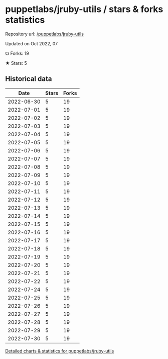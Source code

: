 # puppetlabs/jruby-utils / stars & forks statistics

Repository url: [/puppetlabs/jruby-utils](https://github.com/puppetlabs/jruby-utils)

Updated on Oct 2022, 07

☋ Forks: 19

★ Stars: 5

## Historical data
| Date | Stars | Forks |
|------|-------|-------|
| 2022-06-30 | 5 | 19 | 
| 2022-07-01 | 5 | 19 | 
| 2022-07-02 | 5 | 19 | 
| 2022-07-03 | 5 | 19 | 
| 2022-07-04 | 5 | 19 | 
| 2022-07-05 | 5 | 19 | 
| 2022-07-06 | 5 | 19 | 
| 2022-07-07 | 5 | 19 | 
| 2022-07-08 | 5 | 19 | 
| 2022-07-09 | 5 | 19 | 
| 2022-07-10 | 5 | 19 | 
| 2022-07-11 | 5 | 19 | 
| 2022-07-12 | 5 | 19 | 
| 2022-07-13 | 5 | 19 | 
| 2022-07-14 | 5 | 19 | 
| 2022-07-15 | 5 | 19 | 
| 2022-07-16 | 5 | 19 | 
| 2022-07-17 | 5 | 19 | 
| 2022-07-18 | 5 | 19 | 
| 2022-07-19 | 5 | 19 | 
| 2022-07-20 | 5 | 19 | 
| 2022-07-21 | 5 | 19 | 
| 2022-07-22 | 5 | 19 | 
| 2022-07-24 | 5 | 19 | 
| 2022-07-25 | 5 | 19 | 
| 2022-07-26 | 5 | 19 | 
| 2022-07-27 | 5 | 19 | 
| 2022-07-28 | 5 | 19 | 
| 2022-07-29 | 5 | 19 | 
| 2022-07-30 | 5 | 19 | 


[Detailed charts & statistics for puppetlabs/jruby-utils](https://reviewgithub.com/rep/puppetlabs/jruby-utils)
